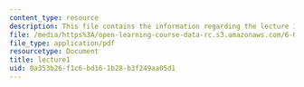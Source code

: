 ```yaml
---
content_type: resource
description: This file contains the information regarding the lecture 1.
file: /media/https%3A/open-learning-course-data-rc.s3.amazonaws.com/6-0002-introduction-to-computational-thinking-and-data-science-fall-2016/0a353b26f1c6bd161b28b3f249aa05d1_MIT6_0002F16_lec1.pdf
file_type: application/pdf
resourcetype: Document
title: lecture1
uid: 0a353b26-f1c6-bd16-1b28-b3f249aa05d1
---
```

